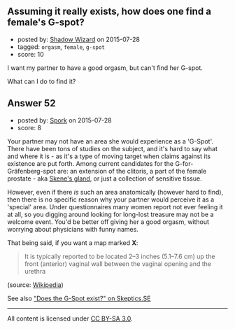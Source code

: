 ## Assuming it really exists, how does one find a female's G-spot?

- posted by: [Shadow Wizard](https://stackexchange.com/users/201110/shadow-wizard) on 2015-07-28
- tagged: `orgasm`, `female`, `g-spot`
- score: 10

I want my partner to have a good orgasm, but can't find her G-spot.

What can I do to find it?


## Answer 52

- posted by: [Spork](https://stackexchange.com/users/1411844/spork) on 2015-07-28
- score: 8

<p>Your partner may not have an area she would experience as a 'G-Spot'. There have been tons of studies on the subject, and it's hard to say what and where it is - as it's a type of moving target when claims against its existence are put forth. Among current candidates for the G-for-Gräfenberg-spot are: an extension of the clitoris, a part of the female prostate - aka <a href="https://upload.wikimedia.org/wikipedia/commons/thumb/b/b8/Skenes_gland.jpg/250px-Skenes_gland.jpg">Skene's gland</a>, or just a collection of sensitive tissue.</p>

<p>However, even if there <em>is</em> such an area anatomically (however hard to find), then there is no specific reason why your partner would perceive it as a 'special' area. Under questionnaires many women report not ever feeling it at all, so you digging around looking for long-lost treasure may not be a welcome event. You'd be better off giving her a good orgasm, without worrying about physicians with funny names.</p>

<p>That being said, if you want a map marked <strong>X</strong>:</p>

<blockquote>
  <p>It is typically reported to be located 2–3 inches (5.1–7.6 cm) up the
  front (anterior) vaginal wall between the vaginal opening and the
  urethra</p>
</blockquote>

<p>(source: <a href="https://en.wikipedia.org/wiki/G-spot">Wikipedia</a>)</p>

<p>See also <a href="http://skeptics.stackexchange.com/questions/936/does-the-g-spot-exist">"Does the G-Spot exist?" on Skeptics.SE</a></p>




---

All content is licensed under [CC BY-SA 3.0](https://creativecommons.org/licenses/by-sa/3.0/).
